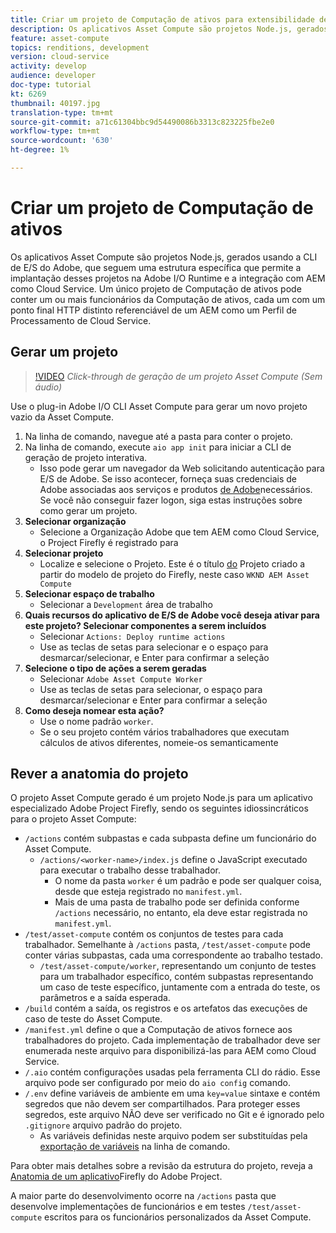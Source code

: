 ```yaml
---
title: Criar um projeto de Computação de ativos para extensibilidade de Computação de ativos
description: Os aplicativos Asset Compute são projetos Node.js, gerados usando a CLI de E/S do Adobe, que seguem uma estrutura específica, permitindo que eles sejam implantados na Adobe I/O Runtime e integrados com AEM como Cloud Service.
feature: asset-compute
topics: renditions, development
version: cloud-service
activity: develop
audience: developer
doc-type: tutorial
kt: 6269
thumbnail: 40197.jpg
translation-type: tm+mt
source-git-commit: a71c61304bbc9d54490086b3313c823225fbe2e0
workflow-type: tm+mt
source-wordcount: '630'
ht-degree: 1%

---
```



# Criar um projeto de Computação de ativos

Os aplicativos Asset Compute são projetos Node.js, gerados usando a CLI de E/S do Adobe, que seguem uma estrutura específica que permite a implantação desses projetos na Adobe I/O Runtime e a integração com AEM como Cloud Service. Um único projeto de Computação de ativos pode conter um ou mais funcionários da Computação de ativos, cada um com um ponto final HTTP distinto referenciável de um AEM como um Perfil de Processamento de Cloud Service.

## Gerar um projeto

>[!VIDEO](https://video.tv.adobe.com/v/40197/?quality=12&learn=on)
_Click-through de geração de um projeto Asset Compute (Sem áudio)_


Use o plug-in [](../set-up/development-environment.md#aio-cli) Adobe I/O CLI Asset Compute para gerar um novo projeto vazio da Asset Compute.

1. Na linha de comando, navegue até a pasta para conter o projeto.
1. Na linha de comando, execute `aio app init` para iniciar a CLI de geração de projeto interativa.
   + Isso pode gerar um navegador da Web solicitando autenticação para E/S de Adobe. Se isso acontecer, forneça suas credenciais de Adobe associadas aos serviços e produtos [de Adobe](../set-up/accounts-and-services.md)necessários. Se você não conseguir fazer logon, siga estas instruções sobre como gerar um projeto.
1. __Selecionar organização__
   + Selecione a Organização Adobe que tem AEM como Cloud Service, o Project Firefly é registrado para
1. __Selecionar projeto__
   + Localize e selecione o Projeto. Este é o título [do](../set-up/firefly.md) Projeto criado a partir do modelo de projeto do Firefly, neste caso `WKND AEM Asset Compute`
1. __Selecionar espaço de trabalho__
   + Selecionar a `Development` área de trabalho
1. __Quais recursos do aplicativo de E/S de Adobe você deseja ativar para este projeto? Selecionar componentes a serem incluídos__
   + Selecionar `Actions: Deploy runtime actions`
   + Use as teclas de setas para selecionar e o espaço para desmarcar/selecionar, e Enter para confirmar a seleção
1. __Selecione o tipo de ações a serem geradas__
   + Selecionar `Adobe Asset Compute Worker`
   + Use as teclas de setas para selecionar, o espaço para desmarcar/selecionar e Enter para confirmar a seleção
1. __Como deseja nomear esta ação?__
   + Use o nome padrão `worker`.
   + Se o seu projeto contém vários trabalhadores que executam cálculos de ativos diferentes, nomeie-os semanticamente

## Rever a anatomia do projeto

O projeto Asset Compute gerado é um projeto Node.js para um aplicativo especializado Adobe Project Firefly, sendo os seguintes idiossincráticos para o projeto Asset Compute:

+ `/actions` contém subpastas e cada subpasta define um funcionário do Asset Compute.
   + `/actions/<worker-name>/index.js` define o JavaScript executado para executar o trabalho desse trabalhador.
      + O nome da pasta `worker` é um padrão e pode ser qualquer coisa, desde que esteja registrado no `manifest.yml`.
      + Mais de uma pasta de trabalho pode ser definida conforme `/actions` necessário, no entanto, ela deve estar registrada no `manifest.yml`.
+ `/test/asset-compute` contém os conjuntos de testes para cada trabalhador. Semelhante à `/actions` pasta, `/test/asset-compute` pode conter várias subpastas, cada uma correspondente ao trabalho testado.
   + `/test/asset-compute/worker`, representando um conjunto de testes para um trabalhador específico, contém subpastas representando um caso de teste específico, juntamente com a entrada do teste, os parâmetros e a saída esperada.
+ `/build` contém a saída, os registros e os artefatos das execuções de caso de teste do Asset Compute.
+ `/manifest.yml` define o que a Computação de ativos fornece aos trabalhadores do projeto. Cada implementação de trabalhador deve ser enumerada neste arquivo para disponibilizá-las para AEM como Cloud Service.
+ `/.aio` contém configurações usadas pela ferramenta CLI do rádio. Esse arquivo pode ser configurado por meio do `aio config` comando.
+ `/.env` define variáveis de ambiente em uma `key=value` sintaxe e contém segredos que não devem ser compartilhados. Para proteger esses segredos, este arquivo NÃO deve ser verificado no Git e é ignorado pelo `.gitignore` arquivo padrão do projeto.
   + As variáveis definidas neste arquivo podem ser substituídas pela [exportação de variáveis](../deploy/runtime.md) na linha de comando.

Para obter mais detalhes sobre a revisão da estrutura do projeto, reveja a [Anatomia de um aplicativo](https://github.com/AdobeDocs/project-firefly/blob/master/getting_started/first_app.md#5-anatomy-of-a-project-firefly-application)Firefly do Adobe Project.

A maior parte do desenvolvimento ocorre na `/actions` pasta que desenvolve implementações de funcionários e em testes `/test/asset-compute` escritos para os funcionários personalizados da Asset Compute.
